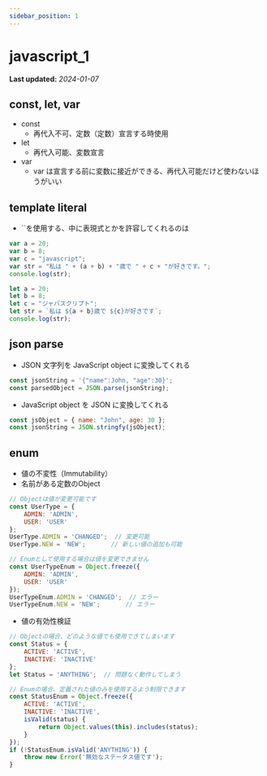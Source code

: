 ```yaml
---
sidebar_position: 1
---
```


# javascript_1

**Last updated:** _2024-01-07_

## const, let, var

- const
  - 再代入不可、定数（定数）宣言する時使用
- let
  - 再代入可能、変数宣言
- var
  - var は宣言する前に変数に接近ができる、再代入可能だけど使わないほうがいい

## template literal

- ``を使用する、中に表現式とかを許容してくれるのは

```javascript
var a = 20;
var b = 8;
var c = "javascript";
var str = "私は " + (a + b) + "歳で " + c + "が好きです。";
console.log(str);

let a = 20;
let b = 8;
let c = "ジャバスクリプト";
let str = `私は ${a + b}歳で ${c}が好きです`;
console.log(str);
```

## json parse

- JSON 文字列を JavaScript object に変換してくれる

```javascript
const jsonString = '{"name":John, "age":30}';
const parsedObject = JSON.parse(jsonString);
```

- JavaScript object を JSON に変換してくれる

```javascript
const jsObject = { name: "John", age: 30 };
const jsonString = JSON.stringfy(jsObject);
```

## enum
- 値の不変性（Immutability）
- 名前がある定数のObject
```javascript
// Objectは値が変更可能です
const UserType = {
    ADMIN: 'ADMIN',
    USER: 'USER'
};
UserType.ADMIN = 'CHANGED';  // 変更可能
UserType.NEW = 'NEW';       // 新しい値の追加も可能

// Enumとして使用する場合は値を変更できません
const UserTypeEnum = Object.freeze({
    ADMIN: 'ADMIN',
    USER: 'USER'
});
UserTypeEnum.ADMIN = 'CHANGED';  // エラー
UserTypeEnum.NEW = 'NEW';       // エラー
```
- 値の有効性検証
```javascript
// Objectの場合、どのような値でも使用できてしまいます
const Status = {
    ACTIVE: 'ACTIVE',
    INACTIVE: 'INACTIVE'
};
let Status = 'ANYTHING';  // 問題なく動作してしまう

// Enumの場合、定義された値のみを使用するよう制限できます
const StatusEnum = Object.freeze({
    ACTIVE: 'ACTIVE',
    INACTIVE: 'INACTIVE',
    isValid(status) {
        return Object.values(this).includes(status);
    }
});
if (!StatusEnum.isValid('ANYTHING')) {
    throw new Error('無効なステータス値です');
}
```